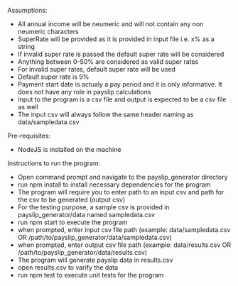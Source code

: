 Assumptions:
- All annual income will be neumeric and will not contain any non neumeric characters
- SuperRate will be provided as it is provided in input file i.e. x% as a string
- If invalid super rate is passed the default super rate will be considered
- Anything between 0-50% are considered as valid super rates
- For invalid super rates, default super rate will be used
- Default super rate is 9%
- Payment start date is actualy a pay period and it is only informative. It does not have any role in payslip calculations
- Input to the program is a csv file and output is expected to be a csv file as well
- The input csv will always follow the same header naming as data/sampledata.csv


Pre-requisites:
- NodeJS is installed on the machine


Instructions to run the program:
- Open command prompt and navigate to the payslip_generator directory
- run npm install to install necessary dependencies for the program
- The program will require you to enter path to an input csv and path for the csv to be generated (output csv)
- For the testing purpose, a sample csv is provided in payslip_generator/data named sampledata.csv 
- run npm start to execute the program
- when prompted, enter input csv file path (example: data/sampledata.csv OR /path/to/payslip_generator/data/sampledata.csv)
- when prompted, enter output csv file path (example: data/results.csv OR /path/to/payslip_generator/data/results.csv)
- The program will generate payslip data in results.csv
- open results.csv to varify the data
- run npm test to execute unit tests for the program
